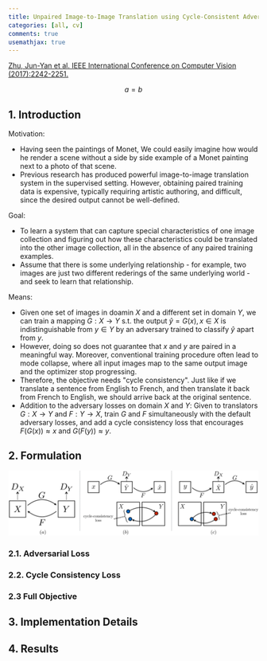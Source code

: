 ```yaml
---
title: Unpaired Image-to-Image Translation using Cycle-Consistent Adversarial Networks
categories: [all, cv]
comments: true
usemathjax: true
---
```


[Zhu, Jun-Yan et al. IEEE International Conference on Computer Vision (2017):2242-2251.](https://arxiv.org/abs/1703.10593)

$$a = b$$

## 1. Introduction

Motivation:

- Having seen the paintings of Monet, We could easily imagine how would he render a scene without a side by side example of a Monet painting next to a photo of that scene.
- Previous research has produced powerful image-to-image translation system in the supervised setting. However, obtaining paired training data is expensive, typically requiring artistic authoring, and difficult, since the desired output cannot be well-defined.

Goal:

- To learn a system that can capture special characteristics of one image collection and figuring out how these characteristics could be translated into the other image collection, all in the absence of any paired training examples.
- Assume that there is some underlying relationship - for example, two images are just two different rederings of the same underlying world - and seek to learn that relationship.

Means:

- Given one set of images in doamin $X$ and a different set in domain $Y$, we can train a mapping $G: X \rightarrow Y$ s.t. the output $\hat{y} = G(x), x \in X$ is indistinguishable from $y \in Y$ by an adversary trained to classify $\hat{y}$ apart from $y$.
- However, doing so does not guarantee that $x$ and $y$ are paired in a meaningful way. Moreover, conventional training procedure often lead to mode collapse, where all input images map to the same output image and the optimizer stop progressing.
- Therefore, the objective needs "cycle consistency". Just like if we translate a sentence from English to French, and then translate it back from French to English, we should arrive back at the original sentence.
- Addition to the adversary losses on domain $X$ and $Y$: Given to translators $G: X \rightarrow Y$ and $F: Y \rightarrow X$, train $G$ and $F$ simultaneously with the default adversary losses, and add a cycle consistency loss that encourages $F(G(x)) \approx x$ and $G(F(y)) \approx y$.

## 2. Formulation

![Cycle Consistency Loss](../assets/img/2023-02-09-cycle-gan/cycle_consistency_loss.jpg)

### 2.1. Adversarial Loss

### 2.2. Cycle Consistency Loss

### 2.3 Full Objective

## 3. Implementation Details

## 4. Results
